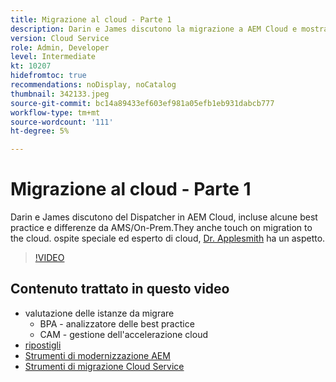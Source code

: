 ```yaml
---
title: Migrazione al cloud - Parte 1
description: Darin e James discutono la migrazione a AEM Cloud e mostrano alcune delle tecniche.
version: Cloud Service
role: Admin, Developer
level: Intermediate
kt: 10207
hidefromtoc: true
recommendations: noDisplay, noCatalog
thumbnail: 342133.jpeg
source-git-commit: bc14a89433ef603ef981a05efb1eb931dabcb777
workflow-type: tm+mt
source-wordcount: '111'
ht-degree: 5%

---
```


# Migrazione al cloud - Parte 1

Darin e James discutono del Dispatcher in AEM Cloud, incluse alcune best practice e differenze da AMS/On-Prem.They anche touch on migration to the cloud. ospite speciale ed esperto di cloud, [Dr. Applesmith](https://twitter.com/DrApplesmith) ha un aspetto.

>[!VIDEO](https://video.tv.adobe.com/v/342133/?quality=12&learn=on)

## Contenuto trattato in questo video

+ valutazione delle istanze da migrare
   + BPA - analizzatore delle best practice
   + CAM - gestione dell&#39;accelerazione cloud
+ [ripostigli](https://github.com/chetanmeh/oak-console-scripts/tree/master/src/main/groovy/repostats)
+ [Strumenti di modernizzazione AEM](https://opensource.adobe.com/aem-modernize-tools/)
+ [Strumenti di migrazione Cloud Service](https://github.com/adobe/aem-cloud-service-source-migration)
